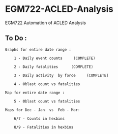 # EGM722-ACLED-Analysis
 
 EGM722 Automation of ACLED Analysis

 ## To Do : 

    Graphs for entire date range : 

        1 - Daily event counts     (COMPLETE)
            
        2 - Daily fatalities      (COMPLETE)
            
        3 - Daily activity  by force     (COMPLETE)
        
        4 - Oblast count vs fatalities  
            
    Map for entire date range : 
    
        5 - Oblast count vs fatalities 
            
    Maps for Dec - Jan  vs  Feb - Mar:

        6/7 - Counts in hexbins
            
        8/9 - Fatalities in hexbins